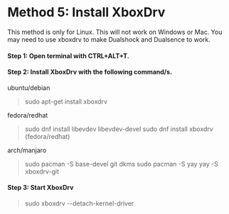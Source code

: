 
# Method 5: Install XboxDrv

This method is only for Linux. This will not work on Windows or Mac. 
You may need to use xboxdrv to make Dualshock and Dualsence to work.


#### Step 1: Open terminal with CTRL+ALT+T.

#### Step 2: Install XboxDrv with the following command/s.

ubuntu/debian
>  sudo apt-get install xboxdrv 

fedora/redhat

>  sudo dnf install libevdev libevdev-devel
>  sudo dnf install xboxdrv (fedora/redhat)

arch/manjaro

>  sudo pacman -S base-devel git dkms
>  sudo pacman -S yay
>  yay -S xboxdrv-git

#### Step 3: Start XboxDrv

> sudo xboxdrv --detach-kernel-driver



